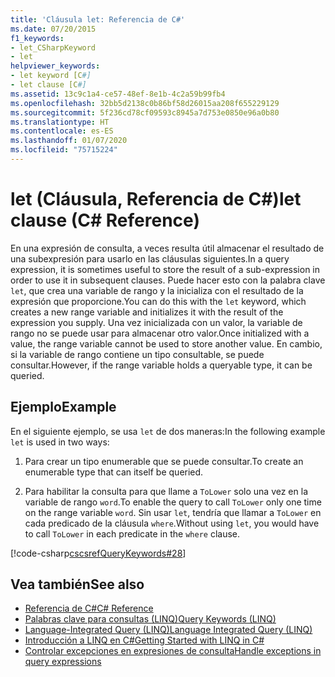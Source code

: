 ```yaml
---
title: 'Cláusula let: Referencia de C#'
ms.date: 07/20/2015
f1_keywords:
- let_CSharpKeyword
- let
helpviewer_keywords:
- let keyword [C#]
- let clause [C#]
ms.assetid: 13c9c1a4-ce57-48ef-8e1b-4c2a59b99fb4
ms.openlocfilehash: 32bb5d2138c0b86bf58d26015aa208f655229129
ms.sourcegitcommit: 5f236cd78cf09593c8945a7d753e0850e96a0b80
ms.translationtype: HT
ms.contentlocale: es-ES
ms.lasthandoff: 01/07/2020
ms.locfileid: "75715224"
---
```

# <a name="let-clause-c-reference"></a><span data-ttu-id="77e8a-102">let (Cláusula, Referencia de C#)</span><span class="sxs-lookup"><span data-stu-id="77e8a-102">let clause (C# Reference)</span></span>

<span data-ttu-id="77e8a-103">En una expresión de consulta, a veces resulta útil almacenar el resultado de una subexpresión para usarlo en las cláusulas siguientes.</span><span class="sxs-lookup"><span data-stu-id="77e8a-103">In a query expression, it is sometimes useful to store the result of a sub-expression in order to use it in subsequent clauses.</span></span> <span data-ttu-id="77e8a-104">Puede hacer esto con la palabra clave `let`, que crea una variable de rango y la inicializa con el resultado de la expresión que proporcione.</span><span class="sxs-lookup"><span data-stu-id="77e8a-104">You can do this with the `let` keyword, which creates a new range variable and initializes it with the result of the expression you supply.</span></span> <span data-ttu-id="77e8a-105">Una vez inicializada con un valor, la variable de rango no se puede usar para almacenar otro valor.</span><span class="sxs-lookup"><span data-stu-id="77e8a-105">Once initialized with a value, the range variable cannot be used to store another value.</span></span> <span data-ttu-id="77e8a-106">En cambio, si la variable de rango contiene un tipo consultable, se puede consultar.</span><span class="sxs-lookup"><span data-stu-id="77e8a-106">However, if the range variable holds a queryable type, it can be queried.</span></span>

## <a name="example"></a><span data-ttu-id="77e8a-107">Ejemplo</span><span class="sxs-lookup"><span data-stu-id="77e8a-107">Example</span></span>

<span data-ttu-id="77e8a-108">En el siguiente ejemplo, se usa `let` de dos maneras:</span><span class="sxs-lookup"><span data-stu-id="77e8a-108">In the following example `let` is used in two ways:</span></span>

1. <span data-ttu-id="77e8a-109">Para crear un tipo enumerable que se puede consultar.</span><span class="sxs-lookup"><span data-stu-id="77e8a-109">To create an enumerable type that can itself be queried.</span></span>

2. <span data-ttu-id="77e8a-110">Para habilitar la consulta para que llame a `ToLower` solo una vez en la variable de rango `word`.</span><span class="sxs-lookup"><span data-stu-id="77e8a-110">To enable the query to call `ToLower` only one time on the range variable `word`.</span></span> <span data-ttu-id="77e8a-111">Sin usar `let`, tendría que llamar a `ToLower` en cada predicado de la cláusula `where`.</span><span class="sxs-lookup"><span data-stu-id="77e8a-111">Without using `let`, you would have to call `ToLower` in each predicate in the `where` clause.</span></span>

[!code-csharp[cscsrefQueryKeywords#28](~/samples/snippets/csharp/VS_Snippets_VBCSharp/CsCsrefQueryKeywords/CS/Let.cs#28)]

## <a name="see-also"></a><span data-ttu-id="77e8a-112">Vea también</span><span class="sxs-lookup"><span data-stu-id="77e8a-112">See also</span></span>

- [<span data-ttu-id="77e8a-113">Referencia de C#</span><span class="sxs-lookup"><span data-stu-id="77e8a-113">C# Reference</span></span>](../../language-reference/index.md)
- [<span data-ttu-id="77e8a-114">Palabras clave para consultas (LINQ)</span><span class="sxs-lookup"><span data-stu-id="77e8a-114">Query Keywords (LINQ)</span></span>](query-keywords.md)
- [<span data-ttu-id="77e8a-115">Language-Integrated Query (LINQ)</span><span class="sxs-lookup"><span data-stu-id="77e8a-115">Language Integrated Query (LINQ)</span></span>](../../linq/index.md)
- [<span data-ttu-id="77e8a-116">Introducción a LINQ en C#</span><span class="sxs-lookup"><span data-stu-id="77e8a-116">Getting Started with LINQ in C#</span></span>](/dotnet/csharp/programming-guide/concepts/linq/)
- [<span data-ttu-id="77e8a-117">Controlar excepciones en expresiones de consulta</span><span class="sxs-lookup"><span data-stu-id="77e8a-117">Handle exceptions in query expressions</span></span>](../../linq/handle-exceptions-in-query-expressions.md)
